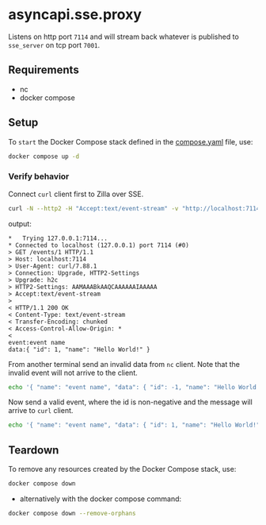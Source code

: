 # asyncapi.sse.proxy

Listens on http port `7114` and will stream back whatever is published to `sse_server` on tcp port `7001`.

## Requirements

- nc
- docker compose

## Setup

To `start` the Docker Compose stack defined in the [compose.yaml](compose.yaml) file, use:

```bash
docker compose up -d
```

### Verify behavior

Connect `curl` client first to Zilla over SSE.

```bash
curl -N --http2 -H "Accept:text/event-stream" -v "http://localhost:7114/events/1"
```

output:

```text
*   Trying 127.0.0.1:7114...
* Connected to localhost (127.0.0.1) port 7114 (#0)
> GET /events/1 HTTP/1.1
> Host: localhost:7114
> User-Agent: curl/7.88.1
> Connection: Upgrade, HTTP2-Settings
> Upgrade: h2c
> HTTP2-Settings: AAMAAABkAAQCAAAAAAIAAAAA
> Accept:text/event-stream
>
< HTTP/1.1 200 OK
< Content-Type: text/event-stream
< Transfer-Encoding: chunked
< Access-Control-Allow-Origin: *
<
event:event name
data:{ "id": 1, "name": "Hello World!" }
```

From another terminal send an invalid data from `nc` client. Note that the invalid event will not arrive to the client.

```bash
echo '{ "name": "event name", "data": { "id": -1, "name": "Hello World!" } }' | nc -c localhost 7001
```

Now send a valid event, where the id is non-negative and the message will arrive to `curl` client.

```bash
echo '{ "name": "event name", "data": { "id": 1, "name": "Hello World!" } }' | nc -c localhost 7001
```

## Teardown

To remove any resources created by the Docker Compose stack, use:

```bash
docker compose down
```

- alternatively with the docker compose command:

```bash
docker compose down --remove-orphans
```
